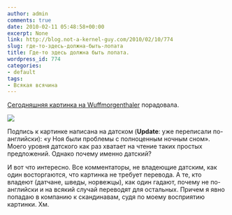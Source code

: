 ```yaml
---
author: admin
comments: true
date: 2010-02-11 05:48:58+00:00
excerpt: None
link: http://blog.not-a-kernel-guy.com/2010/02/10/774
slug: где-то-здесь-должна-быть-лопата
title: Где-то здесь должна быть лопата.
wordpress_id: 774
categories:
- default
tags:
- Всякая всячина
---
```


[Сегодняшняя картинка на Wuffmorgenthaler](http://www.wulffmorgenthaler.com/strip.aspx?id=3d00b850-f0d7-439e-b58c-eef8aa206a75&utm_source=feedburner&utm_medium=feed&utm_campaign=Feed%3A+Wulffmorgenthaler+%28wulffmorgenthaler+comic+strip%29&utm_content=Google+Reader) порадовала.

![](http://www.wulffmorgenthaler.com/striphandler.ashx?stripid=3d00b850-f0d7-439e-b58c-eef8aa206a75)

Подпись к картинке написана на датском (**Update**: уже переписали по-английски): «у Ноя были проблемы с полноценным ночным сном». Моего уровня датского как раз хватает на чтение таких простых предложений. Однако почему именно датский?

И вот что интересно. Все комментаторы, не владеющие датским, как один восторгаются, что картинка не требует перевода. А те, кто владеют (датчане, шведы, норвежцы), как один гадают, почему не по-английски и на всякий случай переводят для остальных. Причем я явно попадаю в компанию к скандинавам, судя по моему восприятию картинки. Хм.

